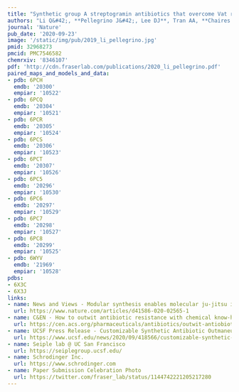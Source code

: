 ```yaml
---
title: "Synthetic group A streptogramin antibiotics that overcome Vat resistance"
authors: "Li Q&#42;, **Pellegrino J&#42;, Lee DJ**, Tran AA, **Chaires HC**, Wang R, **Park JE**, Ji K, Chow D, Zhang N, Brilot AF, **Biel JT**, van Zundert G, Borrelli K, Shinabarger D, Wolfe C, Murray B, Jacobson MP, Mühle E, Chesneau O, **Fraser JS**, Seiple IB"
journal: 'Nature'
pub_date: '2020-09-23'
image: '/static/img/pub/2019_li_pellegrino.jpg'
pmid: 32968273
pmcid: PMC7546582
chemrxiv: '8346107'
pdf: 'http://cdn.fraserlab.com/publications/2020_li_pellegrino.pdf'
paired_maps_and_models_and_data:
- pdb: 6PCH
  emdb: '20300'
  empiar: '10522'
- pdb: 6PCQ
  emdb: '20304'
  empiar: '10521'
- pdb: 6PCR
  emdb: '20305'
  empiar: '10524'
- pdb: 6PCS
  emdb: '20306'
  empiar: '10523'
- pdb: 6PCT
  emdb: '20307'
  empiar: '10526'
- pdb: 6PC5
  emdb: '20296'
  empiar: '10530'
- pdb: 6PC6
  emdb: '20297'
  empiar: '10529'
- pdb: 6PC7
  emdb: '20298'
  empiar: '10527'
- pdb: 6PC8
  emdb: '20299'
  empiar: '10525'
- pdb: 6WYV
  emdb: '21969'
  empiar: '10528'
pdbs:
- 6X3C
- 6X3J
links:
- name: News and Views - Modular synthesis enables molecular ju-jitsu in the fight against antibiotic resistance
  url: https://www.nature.com/articles/d41586-020-02565-1
- name: C&EN - How to outwit antibiotic resistance with chemical know-how
  url: https://cen.acs.org/pharmaceuticals/antibiotics/outwit-antiobiotic-resistance-chemical-know/98/i37
- name: UCSF Press Release - Customizable Synthetic Antibiotic Outmaneuvers Resistant Bacteria
  url: https://www.ucsf.edu/news/2020/09/418566/customizable-synthetic-antibiotic-outmaneuvers-resistant-bacteria
- name: Seiple lab @ UC San Francisco
  url: https://seiplegroup.ucsf.edu/
- name: Schrodinger Inc.
  url: https://www.schrodinger.com
- name: Paper Submission Celebration Photo
  url: https://twitter.com/fraser_lab/status/1144742221205217280
---
```

